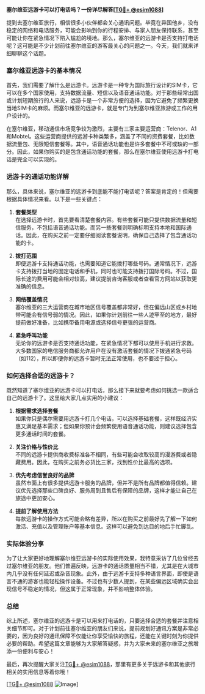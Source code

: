 **塞尔维亚远游卡可以打电话吗？一份详尽解答[[TG💪+ @esim1088](https://t.me/s/esim1088)]**

提到去塞尔维亚旅行，相信很多小伙伴都会关心通讯问题。毕竟在异国他乡，没有稳定的网络和电话服务，可能会影响到你的行程安排、与家人朋友保持联系，甚至可能让你在紧急情况下陷入尴尬的境地。那么，塞尔维亚的远游卡是否支持打电话呢？这可能是不少计划前往塞尔维亚的游客最关心的问题之一。今天，我们就来详细聊聊这个话题。

### 塞尔维亚远游卡的基本情况

首先，我们需要了解什么是远游卡。远游卡是一种专为国际旅行设计的SIM卡，它可以在多个国家使用，支持数据流量、短信以及语音通话功能。对于那些经常出国或计划短期旅行的人来说，远游卡是一个非常方便的选择，因为它避免了频繁更换当地SIM卡的麻烦。而塞尔维亚的远游卡，就是专门为到塞尔维亚旅游或工作的用户设计的。

在塞尔维亚，移动通信市场竞争较为激烈，主要有三家主要运营商：Telenor、A1和Mobtel。这些运营商提供的远游卡种类繁多，涵盖了不同的资费套餐，比如数据流量包、无限短信套餐等。其中，语音通话功能也是许多套餐中不可或缺的一部分。因此，如果你购买的是包含通话功能的套餐，那么在塞尔维亚使用远游卡打电话是完全可以实现的。

### 远游卡的通话功能详解

那么，具体来说，塞尔维亚的远游卡到底能不能打电话呢？答案是肯定的！但需要根据具体情况来看。以下是一些关键点：

1. **套餐类型**  
   在选择远游卡时，首先要看清楚套餐内容。有些套餐可能只提供数据流量和短信服务，不包括语音通话功能。而另一些套餐则明确标明支持本地和国际通话。因此，在购买之前一定要仔细阅读套餐说明，确保自己选择了包含通话功能的卡。

2. **拨打范围**  
   即便远游卡支持通话功能，也需要知道它能拨打哪些号码。通常情况下，远游卡支持拨打当地的固定电话和手机，同时也可能支持拨打国际号码。不过，国际长途的费用可能会相对较高，建议提前咨询客服或者查看官方网站以获取更准确的信息。

3. **网络覆盖情况**  
   塞尔维亚的三大运营商在城市地区信号覆盖都非常好，但在偏远山区或乡村地带可能会有信号弱的情况。因此，如果你计划前往一些人迹罕至的地方，最好提前做好准备，比如携带备用电源或选择信号更强的运营商。

4. **紧急呼叫功能**  
   无论你的远游卡是否支持通话功能，在紧急情况下都可以使用手机进行求救。大多数国家的电信服务商都允许用户在没有激活套餐的情况下拨通紧急号码（如112），所以即便你的远游卡暂时无法正常使用，也不要过于担心。

### 如何选择合适的远游卡？

既然知道了塞尔维亚的远游卡可以打电话，那么接下来就要考虑如何挑选一款适合自己的远游卡了。这里给大家几点实用的小建议：

1. **根据需求选择套餐**  
   如果你只是偶尔需要用远游卡打几个电话，可以选择基础套餐，这样既经济实惠又满足基本需求；但如果你预计会频繁使用语音通话功能，则建议选择包含更多通话时间的套餐。

2. **关注价格与性价比**  
   不同的远游卡提供商收费标准各不相同，有些可能会收取较高的漫游费或者隐藏费用。因此，在购买之前务必货比三家，找到性价比最高的选项。

3. **优先考虑信誉良好的品牌**  
   虽然市面上有很多提供远游卡服务的品牌，但并不是所有品牌都值得信赖。建议优先选择那些口碑良好、服务周到且售后有保障的品牌，这样才能让自己在旅途中更加安心。

4. **提前了解使用方法**  
   每款远游卡的操作方式可能会略有差异，所以在购买之前最好先了解一下如何激活、充值以及管理账户等基本信息。这样可以避免到达目的地后手忙脚乱。

### 实际体验分享

为了让大家更好地理解塞尔维亚远游卡的实际使用效果，我特意采访了几位曾经去过塞尔维亚的朋友。他们普遍反映，远游卡的通话质量相当不错，尤其是在大城市内几乎没有任何延迟或杂音现象。此外，由于远游卡支持多种语言界面，即使是语言不通的游客也能轻松操作设备。不过也有少数人提到，在某些偏远区域确实会出现信号不稳定的情况，但这属于正常现象，并不影响整体体验。

### 总结

综上所述，塞尔维亚的远游卡是可以用来打电话的，只要选择合适的套餐并注意相关细节即可。对于计划前往塞尔维亚的朋友们来说，提前规划好通讯方案是非常必要的，因为良好的通讯保障不仅能让你享受愉快的旅程，还能在关键时刻为你提供必要的帮助。希望这篇文章能够为大家解答疑惑，并为大家未来的塞尔维亚之旅增添一份便利与安心！

最后，再次提醒大家关注[TG💪+ @esim1088](https://t.me/s/esim1088)，那里有更多关于远游卡和其他旅行相关的实用信息等着你哦！  

[[TG💪+ @esim1088](https://t.me/s/esim1088) ![Image](https://i.postimg.cc/4NQfJmqS/Snipaste-2025-05-13-00-14-12.png)]